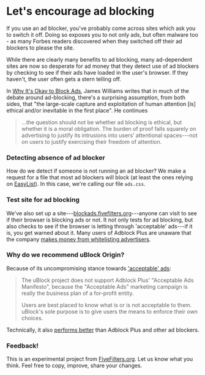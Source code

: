 # Let's encourage ad blocking

If you use an ad blocker, you've probably come across sites which ask you to switch it off. Doing so exposes you to not only ads, but often malware too - as many Forbes readers discovered when they switched off their ad blockers to please the site.

While there are clearly many benefits to ad blocking, many ad-dependent sites are now so desperate for ad money that they detect use of ad blockers by checking to see if their ads have loaded in the user's browser. If they haven't, the user often gets a stern telling off.

In [Why It's Okay to Block Ads](http://blog.practicalethics.ox.ac.uk/2015/10/why-its-ok-to-block-ads/), James Williams writes that in much of the debate around ad-blocking, there's a surprising assumption, from both sides, that "the large-scale capture and exploitation of human attention [is] ethical and/or inevitable in the first place".  He continues

<blockquote>...the question should not be whether ad blocking is ethical, but whether it is a moral obligation. The burden of proof falls squarely on advertising to justify its intrusions into users’ attentional spaces---not on users to justify exercising their freedom of attention.</blockquote>

### Detecting absence of ad blocker

How do we detect if someone is not running an ad blocker? We make a request for a file that most ad blockers will block (at least the ones relying on [EasyList](https://easylist.adblockplus.org/en/)). In this case, we're calling our file `ads.css`. 

### Test site for ad blocking

We've also set up a site---[blockads.fivefilters.org](https://blockads.fivefilters.org)---anyone can visit to see if their browser is blocking ads or not. It not only tests for ad blocking, but also checks to see if the browser is letting through 'acceptable' ads---if it is, you get warned about it. Many users of Adblock Plus are unaware that the company [makes money from whitelisting advertisers](http://www.engadget.com/2016/02/12/rip-adblock-plus/).

### Why do we recommend uBlock Origin?

Because of its uncompromising stance towards ['acceptable' ads](https://github.com/gorhill/uBlock/blob/master/MANIFESTO.md):

<blockquote><p>The uBlock project does not support Adblock Plus' "Acceptable Ads Manifesto", because the "Acceptable Ads" marketing campaign is really the business plan of a for-profit entity.</p>

<p>Users are best placed to know what is or is not acceptable to them. uBlock's sole purpose is to give users the means to enforce their own choices.</p></blockquote>

Technically, it also [performs better](https://github.com/gorhill/uBlock#performance) than Adblock Plus and other ad blockers.

### Feedback!

This is an experimental project from [FiveFilters.org](http://fivefilters.org). Let us know what you think. Feel free to copy, improve, share your changes.
